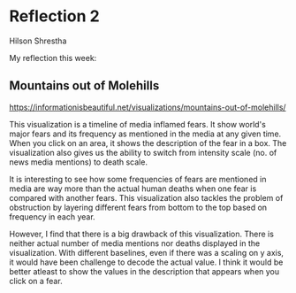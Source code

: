 # Reflection 2
Hilson Shrestha

My reflection this week: 
## Mountains out of Molehills

https://informationisbeautiful.net/visualizations/mountains-out-of-molehills/

This visualization is a timeline of media inflamed fears. It show world's major fears and its frequency as mentioned in the media at any given time.
When you click on an area, it shows the description of the fear in a box. The visualization also gives us the ability to switch from intensity scale (no. of news media mentions) to death scale.

It is interesting to see how some frequencies of fears are mentioned in media are way more than the actual human deaths when one fear is compared with another fears. This visualization also tackles the problem of obstruction by layering different fears from bottom to the top based on frequency in each year.

However, I find that there is a big drawback of this visualization. There is neither actual number of media mentions nor deaths displayed in the visualization. With different baselines, even if there was a scaling on y axis, it would have been challenge to decode the actual value.
I think it would be better atleast to show the values in the description that appears when you click on a fear.
